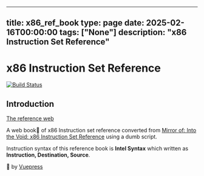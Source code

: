 
---
title: x86_ref_book
type: page
date: 2025-02-16T00:00:00
tags: ["None"]
description: "x86 Instruction Set Reference"
---


# x86 Instruction Set Reference

[![Build Status](https://travis-ci.com/tizee/x86_ref_book.svg?branch=master)](https://travis-ci.com/tizee/x86_ref_book)

## Introduction
[The reference web](https://lifedrainfrog.github.io/x86_ref_book_web)

A web book:open_book: of x86 Instruction set reference converted from [Mirror of: Into the Void: x86 Instruction Set Reference](https://c9x.me/x86/) using a dumb script. 

Instruction syntax of this reference book is **Intel Syntax** which written as **Instruction, Destination, Source**.

:battery: by [Vuepress](https://github.com/vuejs/vuepress)

